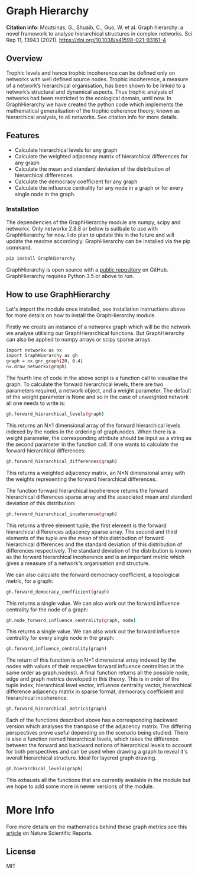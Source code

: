 # Graph Hierarchy

**Citation info**:  Moutsinas, G., Shuaib, C., Guo, W. et al. Graph hierarchy: a novel framework to analyse hierarchical structures in complex networks. Sci Rep 11, 13943 (2021). https://doi.org/10.1038/s41598-021-93161-4

## Overview
Trophic levels and hence trophic incoherence can be defined only on networks with well defined source nodes. Trophic incoherence, a measure of a network’s hierarchical organisation, has been shown to be linked to a network’s structural and dynamical aspects. Thus trophic analysis of networks had been restricted to the ecological domain, until now. In GraphHierarchy we have created the python code which implements the mathematical generalisation of the trophic coherence theory, known as hierarchical analysis, to all networks. See citation info for more details. 

## Features
  - Calculate hierarchical levels for any graph
  - Calculate the weighted adjacency matrix of hierarchical differences for any graph
  - Calculate the mean and standard deviation of the distribution of hierarchical differences 
  - Calculate the democracy coefficient for any graph
  - Calculate the influence centrality for any node in a graph or for every single node in the graph.


### Installation

The dependencies of the GraphHierarchy module are numpy, scipy and networkx. Only networkx 2.8.8 or below is suitbale to use with GraphHierarchy for now. I do plan to update this in the future and will update the readme accordingly. GraphHierarchy can be installed via the pip command.

```sh
pip install GraphHierarchy
```
GraphHierarchy is open source with a [public repository] on GitHub. GraphHierarchy requires Python 3.5 or above to run. 

## How to use GraphHierarchy

Let's import the module once installed, see installation instructions above for more details on how to install the GraphHierarchy module.

Firstly we create an instance of a networkx graph which will be the network we analyse utilising our GraphHierarchical functions. But GraphHierarchy can also be applied to numpy arrays or scipy sparse arrays. 

```sh
import networkx as nx
import GraphHierarchy as gh
graph = nx.gnr_graph(20, 0.4)
nx.draw_networkx(graph)
```
The fourth line of code in the above script is a function call to visualise the graph. To calculate the forward hierarchical levels, there are two parameters required, a network object, and a weight parameter. The default of the weight parameter is None and so in the case of unweighted network all one needs to write is:

```sh
gh.forward_hierarchical_levels(graph)
```
This returns an N$\times$1 dimensional array of the forward hierarchical levels indexed by the nodes in the ordering of graph.nodes. When there is a weight parameter, the corresponding attribute should be input as a string as the second parameter in the function call. If one wants to calculate the forward hierarchical differences:

```sh
gh.forward_hierarchical_differences(graph)
```

This returns a weighted adjacency matrix, an N$\times$N dimensional array with the weights representing the forward hierarchical differences. 

The function forward hierarchical incoherence returns the forward hierarchical differences sparse array and the associated mean and standard deviation of this distribution:

```sh
gh.forward_hierarchical_incoherence(graph)
```

This returns a three element tuple, the first element is the forward hierarchical differences adjacency sparse array. The second and third elements of the tuple are the mean of this distribution of forward hierarchical differences and the standard deviation of this distribution of differences respectively. The standard deviation of the distribution is known as the forward hierarchical incoherence and is an important metric which gives a measure of a network's organisation and structure. 

We can also calculate the forward democracy coefficient, a topological metric, for a graph:

```sh
gh.forward_democracy_coefficient(graph)
```

This returns a single value. We can also work out the forward influence centrality for the node of a graph:

```sh
gh.node_forward_influence_centrality(graph, node)
```
This returns a single value. We can also work out the forward influence centrality for every single node in the graph:

```sh
gh.forward_influence_centrality(graph)
```

The return of this function is an N$\times$1 dimensional array indexed by the nodes with values of their respective forward influence centralities in the same order as graph.nodes(). A final function returns all the possible node, edge and graph metrics developed in this theory. This is in order of the tuple index, hierarchical level vector, influence centrality vector, hierarchical difference adjacency matrix in sparse format, democracy coefficient and hierarchical incoherence.

```sh
gh.forward_hierarchical_metrics(graph)
```

Each of the functions described above has a corresponding backward version which analyses the transpose of the adjacency matrix. The differing perspectives prove useful depending on the scenario being studied.  There is also a function named hierarchical levels, which takes the difference between the forward and backward notions of hierarchical levels to account for both perspectives and can be used when drawing a graph to reveal it's overall hierarchical structure. Ideal for layered graph drawing. 

```sh
gh.hierarchical_levels(graph)
```

This exhausts all the functions that are currently available in the module but we hope to add some more in newer versions of the module. 


# More Info
Fore more details on the mathematics behind these graph metrics see this [article] on Nature Scientific Reports. 

License
----

MIT

[article]: <https://www.nature.com/articles/s41598-021-93161-4>
[public repository]: <https://github.com/shuaib7860/GraphHierarchy>
